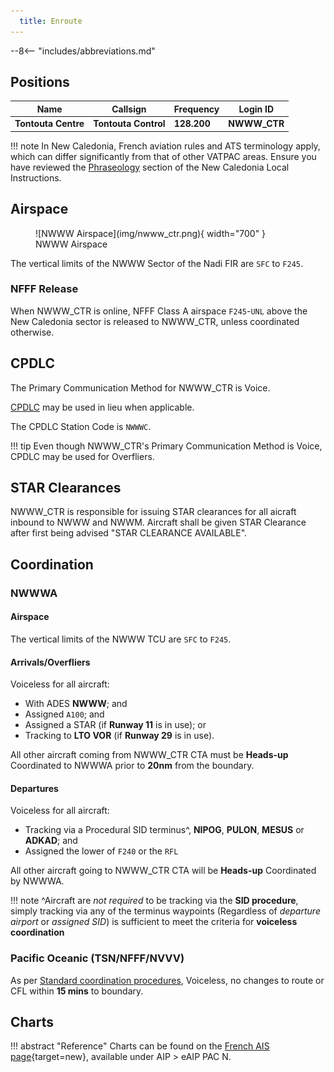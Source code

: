 ```yaml
---
  title: Enroute
---
```


--8<-- "includes/abbreviations.md"

## Positions

| Name               | Callsign       | Frequency        | Login ID              |
| ------------------ | --------------| -------------- | ---------------- |
| **Tontouta Centre** | **Tontouta Control**  | **128.200**     | **NWWW_CTR**     |

!!! note
	In New Caledonia, French aviation rules and ATS terminology apply, which can differ significantly from that of other VATPAC areas. Ensure you have reviewed the [Phraseology](../#phraseology) section of the New Caledonia Local Instructions.

## Airspace
<figure markdown>
![NWWW Airspace](img/nwww_ctr.png){ width="700" }
  <figcaption>NWWW Airspace</figcaption>
</figure>

The vertical limits of the NWWW Sector of the Nadi FIR are `SFC` to `F245`.

### NFFF Release
When NWWW_CTR is online, NFFF Class A airspace `F245`-`UNL` above the New Caledonia sector is released to NWWW_CTR, unless coordinated otherwise.
<!---### Reclassifications
### Special Positions

## Extending --->
## CPDLC
The Primary Communication Method for NWWW_CTR is Voice.

[CPDLC](../../../client/cpdlc) may be used in lieu when applicable.

The CPDLC Station Code is `NWWWC`.

!!! tip
    Even though NWWW_CTR's Primary Communication Method is Voice, CPDLC may be used for Overfliers.

<!---## Sector Responsibilities

## Runway Modes

## Surveillance Coverage--->

## STAR Clearances
NWWW_CTR is responsible for issuing STAR clearances for all aicraft inbound to NWWW and NWWM. Aircraft shall be given STAR Clearance after first being advised "STAR CLEARANCE AVAILABLE".
<!--
## Star Clearance Expectation
--->
## Coordination
### NWWWA
#### Airspace
The vertical limits of the NWWW TCU are `SFC` to `F245`.

#### Arrivals/Overfliers
Voiceless for all aircraft:
- With ADES **NWWW**; and
- Assigned `A100`; and
- Assigned a STAR (if **Runway 11** is in use); or
- Tracking to **LTO VOR** (if **Runway 29** is in use).

All other aircraft coming from NWWW_CTR CTA must be **Heads-up** Coordinated to NWWWA prior to **20nm** from the boundary.


#### Departures
Voiceless for all aircraft:

- Tracking via a Procedural SID terminus^, **NIPOG**, **PULON**, **MESUS** or **ADKAD**; and
- Assigned the lower of `F240` or the `RFL`

All other aircraft going to NWWW_CTR CTA will be **Heads-up** Coordinated by NWWWA.

!!! note
    ^Aircraft are *not required* to be tracking via the **SID procedure**, simply tracking via any of the terminus waypoints (Regardless of *departure airport* or *assigned SID*) is sufficient to meet the criteria for **voiceless coordination**


### Pacific Oceanic (TSN/NFFF/NVVV)
As per [Standard coordination procedures](../../controller-skills/coordination/#pacific-units), Voiceless, no changes to route or CFL within **15 mins** to boundary.

## Charts
!!! abstract "Reference"
    Charts can be found on the [French AIS page](https://www.sia.aviation-civile.gouv.fr/){target=new}, available under AIP > eAIP PAC N.